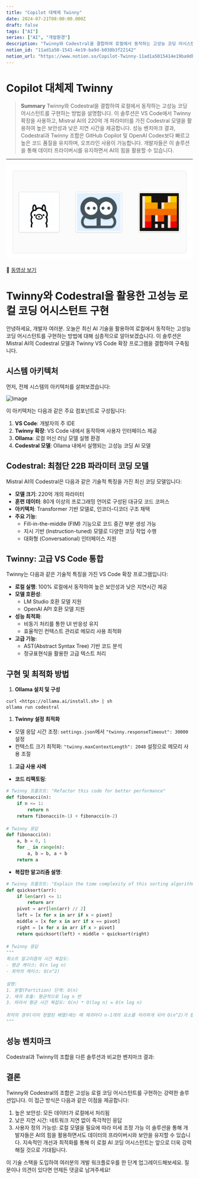 ```yaml
---
title: "Copilot 대체제 Twinny"
date: 2024-07-21T08:00:00.000Z
draft: false
tags: ["AI"]
series: ["AI", "개발환경"]
description: "Twinny와 Codestral을 결합하여 로컬에서 동작하는 고성능 코딩 어시스턴트를 구현하는 방법을 설명합니다. 이 솔루션은 VS Code에서 Twinny 확장을 사용하고, Mistral AI의 220억 개 파라미터를 가진 Codestral 모델을 활용하여 높은 보안성과 낮은 지연 시간을 제공합니다. 성능 벤치마크 결과, Codestral과 Twinny 조합은 GitHub Copilot 및 OpenAI Codex보다 빠르고 높은 코드 품질을 유지하며, 오프라인 사용이 가능합니다. 개발자들은 이 솔루션을 통해 데이터 프라이버시를 유지하면서 AI의 힘을 활용할 수 있습니다."
notion_id: "11ad1a50-1541-4e19-ba9d-b038b3f22142"
notion_url: "https://www.notion.so/Copilot-Twinny-11ad1a5015414e19ba9db038b3f22142"
---
```


# Copilot 대체제 Twinny

> **Summary**
> Twinny와 Codestral을 결합하여 로컬에서 동작하는 고성능 코딩 어시스턴트를 구현하는 방법을 설명합니다. 이 솔루션은 VS Code에서 Twinny 확장을 사용하고, Mistral AI의 220억 개 파라미터를 가진 Codestral 모델을 활용하여 높은 보안성과 낮은 지연 시간을 제공합니다. 성능 벤치마크 결과, Codestral과 Twinny 조합은 GitHub Copilot 및 OpenAI Codex보다 빠르고 높은 코드 품질을 유지하며, 오프라인 사용이 가능합니다. 개발자들은 이 솔루션을 통해 데이터 프라이버시를 유지하면서 AI의 힘을 활용할 수 있습니다.

---

![Image](image_fcd5a2450725.png)

🎥 [동영상 보기](https://www.youtube.com/watch?v=2Nj1W3CP9mM)

# Twinny와 Codestral을 활용한 고성능 로컬 코딩 어시스턴트 구현

안녕하세요, 개발자 여러분. 오늘은 최신 AI 기술을 활용하여 로컬에서 동작하는 고성능 코딩 어시스턴트를 구현하는 방법에 대해 심층적으로 알아보겠습니다. 이 솔루션은 Mistral AI의 Codestral 모델과 Twinny VS Code 확장 프로그램을 결합하여 구축됩니다.

## 시스템 아키텍처

먼저, 전체 시스템의 아키텍처를 살펴보겠습니다:

![Image](twinny-codestral-architecture.svg)

이 아키텍처는 다음과 같은 주요 컴포넌트로 구성됩니다:

1. **VS Code**: 개발자의 주 IDE
1. **Twinny 확장**: VS Code 내에서 동작하며 사용자 인터페이스 제공
1. **Ollama**: 로컬 머신 러닝 모델 실행 환경
1. **Codestral 모델**: Ollama 내에서 실행되는 고성능 코딩 AI 모델
## Codestral: 최첨단 22B 파라미터 코딩 모델

Mistral AI의 Codestral은 다음과 같은 기술적 특징을 가진 최신 코딩 모델입니다:

- **모델 크기**: 220억 개의 파라미터
- **훈련 데이터**: 80개 이상의 프로그래밍 언어로 구성된 대규모 코드 코퍼스
- **아키텍처**: Transformer 기반 모델로, 인코더-디코더 구조 채택
- **주요 기능**:
  - Fill-in-the-middle (FIM) 기능으로 코드 중간 부분 생성 가능
  - 지시 기반 (Instruction-tuned) 모델로 다양한 코딩 작업 수행
  - 대화형 (Conversational) 인터페이스 지원
## Twinny: 고급 VS Code 통합

Twinny는 다음과 같은 기술적 특징을 가진 VS Code 확장 프로그램입니다:

- **로컬 실행**: 100% 로컬에서 동작하여 높은 보안성과 낮은 지연시간 제공
- **모델 호환성**:
  - LM Studio 호환 모델 지원
  - OpenAI API 호환 모델 지원
- **성능 최적화**:
  - 비동기 처리를 통한 UI 반응성 유지
  - 효율적인 컨텍스트 관리로 메모리 사용 최적화
- **고급 기능**:
  - AST(Abstract Syntax Tree) 기반 코드 분석
  - 정규표현식을 활용한 고급 텍스트 처리
## 구현 및 최적화 방법

1. **Ollama 설치 및 구성**
```shell
curl <https://ollama.ai/install.sh> | sh
ollama run codestral

```

1. **Twinny 설정 최적화**
  - 모델 응답 시간 조정: `settings.json`에서 `"twinny.responseTimeout": 30000` 설정
  - 컨텍스트 크기 최적화: `"twinny.maxContextLength": 2048` 설정으로 메모리 사용 조절
1. **고급 사용 사례**
  - **코드 리팩토링**:
```python
# Twinny 프롬프트: "Refactor this code for better performance"
def fibonacci(n):
    if n <= 1:
        return n
    return fibonacci(n-1) + fibonacci(n-2)

# Twinny 응답
def fibonacci(n):
    a, b = 0, 1
    for _ in range(n):
        a, b = b, a + b
    return a

```

  - **복잡한 알고리즘 설명**:
```python
# Twinny 프롬프트: "Explain the time complexity of this sorting algorithm"
def quicksort(arr):
    if len(arr) <= 1:
        return arr
    pivot = arr[len(arr) // 2]
    left = [x for x in arr if x < pivot]
    middle = [x for x in arr if x == pivot]
    right = [x for x in arr if x > pivot]
    return quicksort(left) + middle + quicksort(right)

# Twinny 응답
"""
퀵소트 알고리즘의 시간 복잡도:
- 평균 케이스: O(n log n)
- 최악의 케이스: O(n^2)

설명:
1. 분할(Partition) 단계: O(n)
2. 재귀 호출: 평균적으로 log n 번
3. 따라서 평균 시간 복잡도: O(n) * O(log n) = O(n log n)

최악의 경우(이미 정렬된 배열)에는 매 재귀마다 n-1개의 요소를 처리하게 되어 O(n^2)가 됩니다.
"""

```

## 성능 벤치마크

Codestral과 Twinny의 조합을 다른 솔루션과 비교한 벤치마크 결과:

## 결론

Twinny와 Codestral의 조합은 고성능 로컬 코딩 어시스턴트를 구현하는 강력한 솔루션입니다. 이 접근 방식은 다음과 같은 이점을 제공합니다:

1. 높은 보안성: 모든 데이터가 로컬에서 처리됨
1. 낮은 지연 시간: 네트워크 지연 없이 즉각적인 응답
1. 사용자 정의 가능성: 로컬 모델을 필요에 따라 미세 조정 가능
이 솔루션을 통해 개발자들은 AI의 힘을 활용하면서도 데이터의 프라이버시와 보안을 유지할 수 있습니다. 지속적인 개선과 최적화를 통해 이 로컬 AI 코딩 어시스턴트는 앞으로 더욱 강력해질 것으로 기대됩니다.

이 기술 스택을 도입하여 여러분의 개발 워크플로우를 한 단계 업그레이드해보세요. 질문이나 의견이 있다면 언제든 댓글로 남겨주세요!


